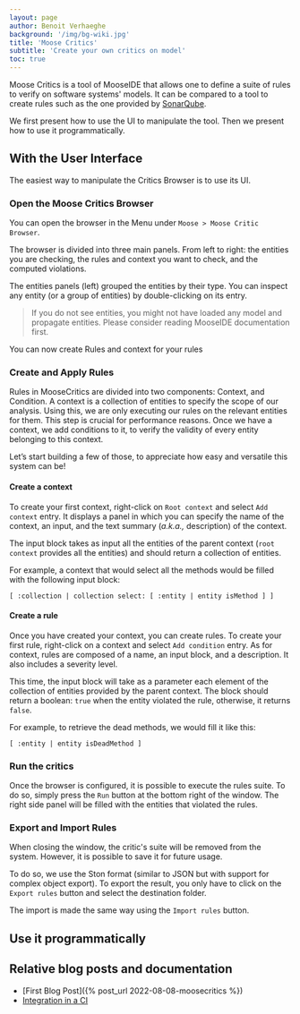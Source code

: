 ```yaml
---
layout: page
author: Benoit Verhaeghe
background: '/img/bg-wiki.jpg'
title: 'Moose Critics'
subtitle: 'Create your own critics on model'
toc: true
---
```


Moose Critics is a tool of MooseIDE that allows one to define a suite of rules to verify on software systems' models.
It can be compared to a tool to create rules such as the one provided by [SonarQube](https://www.sonarsource.com/products/sonarqube/).

We first present how to use the UI to manipulate the tool. Then we present how to use it programmatically.

## With the User Interface

The easiest way to manipulate the Critics Browser is to use its UI.

### Open the Moose Critics Browser

You can open the browser in the Menu under `Moose > Moose Critic Browser`.

The browser is divided into three main panels.
From left to right: the entities you are checking, the rules and context you want to check, and the computed violations.

The entities panels (left) grouped the entities by their type.
You can inspect any entity (or a group of entities) by double-clicking on its entry.

> If you do not see entities, you might not have loaded any model and propagate entities.
> Please consider reading MooseIDE documentation first.

You can now create Rules and context for your rules

### Create and Apply Rules

Rules in MooseCritics are divided into two components: Context, and Condition.
A context is a collection of entities to specify the scope of our analysis. Using this, we are only executing our rules on the relevant entities for them.
This step is crucial for performance reasons.
Once we have a context, we add conditions to it, to verify the validity of every entity belonging to this context.

Let’s start building a few of those, to appreciate how easy and versatile this system can be!

#### Create a context

To create your first context, right-click on `Root context` and select `Add context` entry.
It displays a panel in which you can specify the name of the context, an input, and the text summary (*a.k.a.,* description) of the context.

The input block takes as input all the entities of the parent context (`root context` provides all the entities) and should return a collection of entities.

For example, a context that would select all the methods would be filled with the following input block:

```st
[ :collection | collection select: [ :entity | entity isMethod ] ]
```

#### Create a rule

Once you have created your context, you can create rules.
To create your first rule, right-click on a context and select `Add condition` entry.
As for context, rules are composed of a name, an input block, and a description.
It also includes a severity level.

This time, the input block will take as a parameter each element of the collection of entities provided by the parent context.
The block should return a boolean: `true` when the entity violated the rule, otherwise, it returns `false`.

For example, to retrieve the dead methods, we would fill it like this:

```st
[ :entity | entity isDeadMethod ]
```

### Run the critics

Once the browser is configured, it is possible to execute the rules suite.
To do so, simply press the `Run` button at the bottom right of the window.
The right side panel will be filled with the entities that violated the rules.

### Export and Import Rules

When closing the window, the critic's suite will be removed from the system.
However, it is possible to save it for future usage.

To do so, we use the Ston format (similar to JSON but with support for complex object export).
To export the result, you only have to click on the `Export rules` button and select the destination folder.

The import is made the same way using the `Import rules` button.

## Use it programmatically

## Relative blog posts and documentation

- [First Blog Post]({% post_url 2022-08-08-moosecritics %})
- [Integration in a CI](https://www.research-bl.com/2023/09/05/integrate-software-engineering-into-the-everyday-world/)
